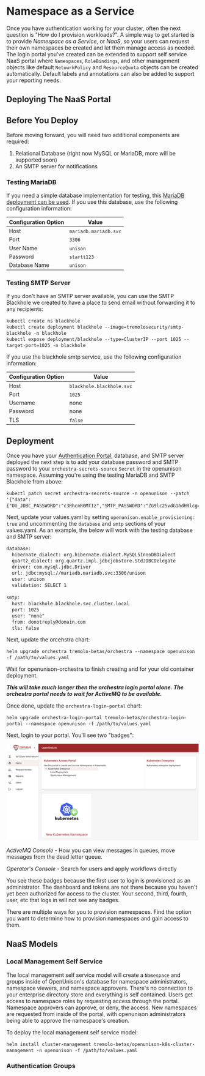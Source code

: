 # Namespace as a Service

Once you have authentication working for your cluster, often the next question is "How do I provision workloads?".
A simple way to get started is to provide *Namespace as a Service*, or *NaaS*, so your users can request their
own namespaces be created and let them manage access as needed.  The login portal you've created can be extended
to support self service NaaS portal where `Namespaces`, `RoleBindings`, and other management objects like 
default `NetowrkPolicy` and `ResourceQuota` objects can be created automatically.  Default labels and annotations
can also be added to support your reporting needs.

## Deploying The NaaS Portal

## Before You Deploy

Before moving forward, you will need two additional components are required:

1. Relational Database (right now MySQL or MariaDB, more will be supported soon)
2. An SMTP server for notifications

### Testing MariaDB

If you need a simple database implementation for testing, this [MariaDB deployment can be used](https://raw.githubusercontent.com/OpenUnison/kubeconeu/main/src/main/yaml/mariadb_k8s.yaml).  If you use this database, use the following configuration information:

| Configuration Option | Value |
| ---- | -------------------- |
| Host | `mariadb.mariadb.svc` |
| Port  | `3306` |
| User Name | `unison` |
| Password | `startt123` |
| Database Name | `unison` |

### Testing SMTP Server

If you don't have an SMTP server available, you can use the SMTP Blackhole we created to have a place to send email
without forwarding it to any recipients:

```
kubectl create ns blackhole
kubectl create deployment blackhole --image=tremolosecurity/smtp-blackhole -n blackhole
kubectl expose deployment/blackhole --type=ClusterIP --port 1025 --target-port=1025 -n blackhole
```

If you use the blackhole smtp service, use the following configuration information:

| Configuration Option | Value |
| -------------------- | ----- |
| Host | `blackhole.blackhole.svc` |
| Port | `1025` |
| Username | none |
| Password | none |
| TLS | `false` |

## Deployment

Once you have your [Authentication Portal](../deployauth/), database, and SMTP server deployed the next step is to
 add your database password and SMTP password to your `orchestra-secrets-source` `Secret` in the openunison namespace.  Assuming
you're using the testing MariaDB and SMTP Blackhole from above:

```
kubectl patch secret orchestra-secrets-source -n openunison --patch '{"data":{"OU_JDBC_PASSWORD":"c3RhcnR0MTIz","SMTP_PASSWORD":"ZG9lc25vdG1hdHRlcg=="}}'
```

Next, update your values.yaml by setting `openunison.enable_provisioning: true` and uncommenting the `database` and `smtp` sections of your values.yaml.
As an example, the below will work with the testing database and SMTP server:

```
database:
  hibernate_dialect: org.hibernate.dialect.MySQL5InnoDBDialect
  quartz_dialect: org.quartz.impl.jdbcjobstore.StdJDBCDelegate
  driver: com.mysql.jdbc.Driver
  url: jdbc:mysql://mariadb.mariadb.svc:3306/unison
  user: unison
  validation: SELECT 1

smtp:
  host: blackhole.blackhole.svc.cluster.local
  port: 1025
  user: "none"
  from: donotreply@domain.com
  tls: false
```

Next, update the orcehstra chart:

```
helm upgrade orchestra tremolo-betas/orchestra --namespace openunison -f /path/to/values.yaml
```

Wait for openunison-orchestra to finish creating and for your old container deployment.

***This will take much longer then the orchestra login portal alone.  The orchestra portal needs to wait for ActiveMQ to be available.***

Once done, update the `orchestra-login-portal` chart:

```
helm upgrade orchestra-login-portal tremolo-betas/orchestra-login-portal --namespace openunison -f /path/to/values.yaml
```

Next, login to your portal.  You'll see two "badges":

![NaaS Portal Login](../assets/images/ou-login-naas.png)

*ActiveMQ Console* - How you can view messages in queues, move messages from the dead letter queue.

*Operator's Console* - Search for users and apply workflows directly

You see these badges because the first user to login is provisioned as an administrator.  The dashboard and tokens are not there because you haven't yet been authorized for access to the cluster.  Your second, third, fourth, user, etc that logs in will not see any badges.

There are multiple ways for you to provision namespaces.  Find the option you want to determine how to provision namespaces and gain access to them.

## NaaS Models

### Local Management Self Service

The local management self service model will create a `Namespace` and groups inside of OpenUnison's database for namespace administrators, namespace viewers, and
namespace approvers.  There's no connection to your enterprise directory store and everything is self contained.  Users get access to namespace roles by
requesting access through the portal.  Namespace approvers can approve, or deny, the access.  New namespaces are requested from inside of the portal,
with openunison administrators being able to approve the namespace's creation.

To deploy the local management self service model:

```
helm install cluster-management tremolo-betas/openunison-k8s-cluster-management -n openunison -f /path/to/values.yaml
```

### Authentication Groups

